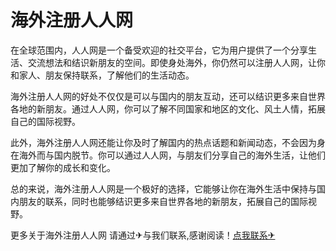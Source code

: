 # 海外注册人人网

在全球范围内，人人网是一个备受欢迎的社交平台，它为用户提供了一个分享生活、交流想法和结识新朋友的空间。即使身处海外，你仍然可以注册人人网，让你和家人、朋友保持联系，了解他们的生活动态。

海外注册人人网的好处不仅仅是可以与国内的朋友互动，还可以结识更多来自世界各地的新朋友。通过人人网，你可以了解不同国家和地区的文化、风土人情，拓展自己的国际视野。

此外，海外注册人人网还能让你及时了解国内的热点话题和新闻动态，不会因为身在海外而与国内脱节。你可以通过人人网，与朋友们分享自己的海外生活，让他们更加了解你的成长和变化。

总的来说，海外注册人人网是一个极好的选择，它能够让你在海外生活中保持与国内朋友的联系，同时也能够结识更多来自世界各地的新朋友，拓展自己的国际视野。

更多关于海外注册人人网 请通过✈与我们联系,感谢阅读！[点我联系✈](https://cn.G208.com)